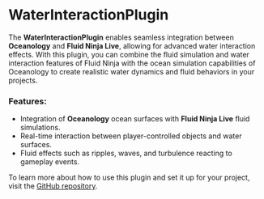 # WaterInteractionPlugin

The **WaterInteractionPlugin** enables seamless integration between **Oceanology** and **Fluid Ninja Live**, allowing for advanced water interaction effects. With this plugin, you can combine the fluid simulation and water interaction features of Fluid Ninja with the ocean simulation capabilities of Oceanology to create realistic water dynamics and fluid behaviors in your projects.

### Features:
- Integration of **Oceanology** ocean surfaces with **Fluid Ninja Live** fluid simulations.
- Real-time interaction between player-controlled objects and water surfaces.
- Fluid effects such as ripples, waves, and turbulence reacting to gameplay events.

To learn more about how to use this plugin and set it up for your project, visit the [GitHub repository](https://github.com/Sartaq12/WaterInteractionPlugin).
